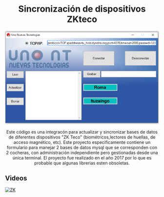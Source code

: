 <h1 align="center">Sincronización de dispositivos ZKteco</h1>

<p align="center">
  <img src="imagen1.png" alt="Captura de Pantalla">
</p>

<p align="center">
Este código es una integracón para actualizar y sincronizar bases de datos de diferentes dispositivos "ZK Teco" (biométricos,lectores de huellas, de acceso magnético, etc).
Este proyecto especificamente contiene un formulario para manejar 2 bases de datos mysql que se corresponden con 2 cocheras, con administración independiente pero gestionadas desde una única terminal.
El proyecto fue realizado en el año 2017 por lo que es probable que algunas librerias esten obsoletas.

</p>

## Videos
[![ZK](https://img.youtube.com/vi/vjiv_Ugh4-o/0.jpg)](https://www.youtube.com/watch?v=vjiv_Ugh4-o)

